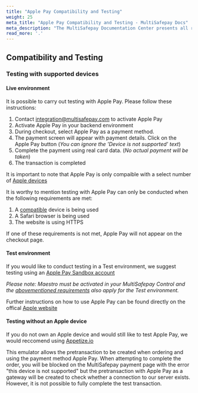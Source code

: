 ```yaml
---
title: "Apple Pay Compatibility and Testing"
weight: 25
meta_title: "Apple Pay Compatibility and Testing - MultiSafepay Docs"
meta_description: "The MultiSafepay Documentation Center presents all relevant information about our Plugins and API. You can also find support pages for payment methods, tools and general questions as well as the contact details of our Support and Integration Teams."
read_more: '.'
---
```


## Compatibility and Testing
### Testing with supported devices

#### Live environment

It is possible to carry out testing with Apple Pay. Please follow these instructions:

1. Contact <integration@multisafepay.com> to activate Apple Pay
2. Activate Apple Pay in your backend environment
3. During checkout, select Apple Pay as a payment method.
4. The payment screen will appear with payment details. Click on the Apple Pay button (_You can ignore the 'Device is not supported' text_)
5. Complete the payment using real card data. (_No actual payment will be taken_)
6. The transaction is completed

It is important to note that Apple Pay is only compaible with a select number of [Apple devices](https://support.apple.com/en-us/HT208531)

It is worthy to mention testing with Apple Pay can only be conducted when the following requirements are met:

1. A [compatible](https://support.apple.com/en-us/HT208531) device is being used
2. A Safari browser is being used
3. The website is using HTTPS

If one of these requirements is not met, Apple Pay will not appear on the checkout page.

#### Test environment

If you would like to conduct testing in a Test environment, we suggest testing using an [Apple Pay Sandbox account]((https://developer.apple.com/apple-pay/sandbox-testing))

_Please note: Maestro must be activated in your MultiSafepay Control and the [abovementioned requirements](/payment-methods/wallet/applepay/#live-environment) also apply for the Test environment._  

Further instructions on how to use Apple Pay can be found directly on the offical [Apple website](https://support.apple.com/en-us/HT201239)

#### Testing without an Apple device

If you do not own an Apple device and would still like to test Apple Pay, we would reccomend using [Appetize.io](https://appetize.io)

This emulator allows the pretransaction to be created when ordering and using the payment method Apple Pay. When attempting to complete the order, you will be blocked on the MultiSafepay payment page with the error "this device is not supported" but the pretransaction with Apple Pay as a gateway will be created to check whether a connection to our server exists. However, it is not possible to fully complete the test transaction.
